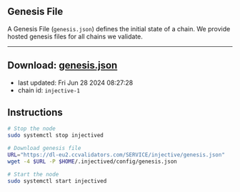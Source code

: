 ## Genesis File
A Genesis File (`genesis.json`) defines the initial state of a chain. We provide hosted genesis files for all chains we validate.

---
**Download: [genesis.json](https://dl-eu2.ccvalidators.com/SERVICE/injective/genesis.json)**
---

- last updated: Fri Jun 28 2024 08:27:28
- chain id: `injective-1`

## Instructions
```sh
# Stop the node
sudo systemctl stop injectived

# Download genesis file
URL="https://dl-eu2.ccvalidators.com/SERVICE/injective/genesis.json"
wget -4 $URL -P $HOME/.injectived/config/genesis.json

# Start the node
sudo systemctl start injectived
```
